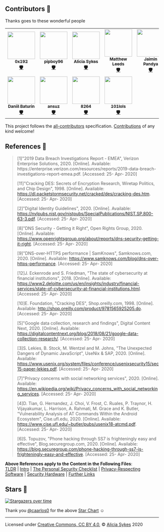 
## Contributors 🙌

Thanks goes to these wonderful people

<!-- ALL-CONTRIBUTORS-LIST:START - Do not remove or modify this section -->
<!-- prettier-ignore-start -->
<!-- markdownlint-disable -->
<table>
  <tr>
    <td align="center"><a href="https://gitlab.com/W1nst0n"><img src="https://avatars3.githubusercontent.com/u/55300518?v=4" width="90px;" alt=""/><br /><sub><b>0x192</b></sub></a><br /><a href="#security-0x192" title="Security">🛡️</a></td>
    <td align="center"><a href="https://keybase.io/pipboy96"><img src="https://avatars1.githubusercontent.com/u/46632672?v=4" width="90px;" alt=""/><br /><sub><b>pipboy96</b></sub></a><br /><a href="#security-pipboy96" title="Security">🛡️</a></td>
    <td align="center"><a href="https://aliciasykes.com"><img src="https://avatars1.githubusercontent.com/u/1862727?v=4" width="90px;" alt=""/><br /><sub><b>Alicia Sykes</b></sub></a><br /><a href="#security-Lissy93" title="Security">🛡️</a></td>
    <td align="center"><a href="https://twitter.com/mwleeds"><img src="https://avatars2.githubusercontent.com/u/7833263?v=4" width="90px;" alt=""/><br /><sub><b>Matthew Leeds</b></sub></a><br /><a href="#security-mwleeds" title="Security">🛡️</a></td>
    <td align="center"><a href="http://jaiminpandya.com"><img src="https://avatars0.githubusercontent.com/u/20967911?v=4" width="90px;" alt=""/><br /><sub><b>Jaimin Pandya</b></sub></a><br /><a href="#security-pndyjack" title="Security">🛡️</a></td>
    <td align="center"><a href="https://twitter.com/ilesinge"><img src="https://avatars3.githubusercontent.com/u/501674?v=4" width="90px;" alt=""/><br /><sub><b>Alexandre G.-Raymond</b></sub></a><br /><a href="#security-ilesinge" title="Security">🛡️</a></td>
    <td align="center"><a href="https://github.com/guestx86"><img src="https://avatars2.githubusercontent.com/u/56132403?v=4" width="90px;" alt=""/><br /><sub><b>guestx86</b></sub></a><br /><a href="#security-guestx86" title="Security">🛡️</a></td>
  </tr>
  <tr>
    <td align="center"><a href="https://www.baturin.org"><img src="https://avatars0.githubusercontent.com/u/482212?v=4" width="90px;" alt=""/><br /><sub><b>Daniil Baturin</b></sub></a><br /><a href="#security-dmbaturin" title="Security">🛡️</a></td>
    <td align="center"><a href="https://transitiontech.ca"><img src="https://avatars2.githubusercontent.com/u/1264398?v=4" width="90px;" alt=""/><br /><sub><b>ansuz</b></sub></a><br /><a href="#security-ansuz" title="Security">🛡️</a></td>
    <td align="center"><a href="https://github.com/8264"><img src="https://avatars0.githubusercontent.com/u/23311938?v=4" width="90px;" alt=""/><br /><sub><b>8264</b></sub></a><br /><a href="#security-8264" title="Security">🛡️</a></td>
    <td align="center"><a href="https://github.com/101lols"><img src="https://avatars1.githubusercontent.com/u/29000894?v=4" width="90px;" alt=""/><br /><sub><b>101lols</b></sub></a><br /><a href="#security-101lols" title="Security">🛡️</a></td>
  </tr>
</table>

<!-- markdownlint-enable -->
<!-- prettier-ignore-end -->
<!-- ALL-CONTRIBUTORS-LIST:END -->

<!-- To add yourself to the table, copy the row above and replace with your details. Max 7 <td> (columns) per <tr> (row). -->


This project follows the [all-contributors](https://github.com/all-contributors/all-contributors) specification.
[Contributions](/CONTRIBUTING.md) of any kind welcome!



## References 📝


<blockquote>
[1]"2019 Data Breach Investigations Report - EMEA", Verizon Enterprise Solutions, 2020. [Online]. Available: https://enterprise.verizon.com/resources/reports/2019-data-breach-investigations-report-emea.pdf. [Accessed: 25- Apr- 2020]

[11]"Cracking DES: Secrets of Encryption Research, Wiretap Politics, and Chip Design", 1998. [Online]. Available: https://dl.packetstormsecurity.net/cracked/des/cracking-des.htm. [Accessed: 25- Apr- 2020]

[2]"Digital Identity Guidelines", 2020. [Online]. Available: https://nvlpubs.nist.gov/nistpubs/SpecialPublications/NIST.SP.800-63-3.pdf. [Accessed: 25- Apr- 2020]

[8]"DNS Security - Getting it Right", Open Rights Group, 2020. [Online]. Available: https://www.openrightsgroup.org/about/reports/dns-security-getting-it-right. [Accessed: 25- Apr- 2020]

[9]"DNS-over-HTTPS performance | SamKnows", Samknows.com, 2020. [Online]. Available: https://www.samknows.com/blog/dns-over-https-performance. [Accessed: 25- Apr- 2020]

[12]J. Eckenrode and S. Friedman, "The state of cybersecurity at financial institutions", 2018. [Online]. Available: https://www2.deloitte.com/us/en/insights/industry/financial-services/state-of-cybersecurity-at-financial-institutions.html. [Accessed: 25- Apr- 2020]

[10]E. Foundation, "Cracking DES", Shop.oreilly.com, 1998. [Online]. Available: http://shop.oreilly.com/product/9781565925205.do. [Accessed: 25- Apr- 2020]

[5]"Google data collection, research and findings", Digital Content Next, 2020. [Online]. Available: https://digitalcontentnext.org/blog/2018/08/21/google-data-collection-research/. [Accessed: 25- Apr- 2020]

[3]S. Lekies, B. Stock, M. Wentzel and M. Johns, "The Unexpected Dangers of Dynamic JavaScript", UseNix & SAP, 2020. [Online]. Available: https://www.usenix.org/system/files/conference/usenixsecurity15/sec15-paper-lekies.pdf. [Accessed: 25- Apr- 2020]

[7]"Privacy concerns with social networking services", 2020. [Online]. Available: https://en.wikipedia.org/wiki/Privacy_concerns_with_social_networking_services. [Accessed: 25- Apr- 2020]

[4]D. Tian, G. Hernandez, J. Choi, V. Frost, C. Ruales, P. Traynor, H. Vijayakumar, L. Harrison, A. Rahmati, M. Grace and K. Butler, "Vulnerability Analysis of AT Commands Within the Android Ecosystem", Cise.ufl.edu, 2020. [Online]. Available: https://www.cise.ufl.edu/~butler/pubs/usenix18-atcmd.pdf. [Accessed: 25- Apr- 2020]

[6]S. Topuzov, "Phone hacking through SS7 is frighteningly easy and effective", Blog.securegroup.com, 2020. [Online]. Available: https://blog.securegroup.com/phone-hacking-through-ss7-is-frighteningly-easy-and-effective. [Accessed: 25- Apr- 2020]
</blockquote>

**Above References apply to the Content in the Following Files**:<br>
[TLDR](/2_TLDR_Short_List.md) | [Intro](/0_Why_It_Matters.md) | [The Personal Security Checklist](/README.md) | [Privacy-Respecting Software](/5_Privacy_Respecting_Software.md) | [Security Hardware](/6_Privacy_and-Security_Gadgets.md) | [Further Links](/4_Privacy_And_Security_Links.md)

## Stars 🌟

[![Stargazers over time](https://starchart.cc/Lissy93/personal-security-checklist.svg)](https://star-history.t9t.io/#Lissy93/personal-security-checklist)

Thank you [@caarlos0](https://github.com/caarlos0) for the above [Star Chart](https://github.com/caarlos0/starcharts) ☺️


---

Licensed under [Creative Commons, CC BY 4.0](/LICENSE.md), © [Alicia Sykes](https://aliciasykes.com) 2020

